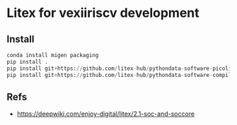 # Litex for vexiiriscv development

## Install

```python
conda install migen packaging
pip install .
pip install git+https://github.com/litex-hub/pythondata-software-picolibc.git
pip install git+https://github.com/litex-hub/pythondata-software-compiler_rt.git
```

## Refs

- https://deepwiki.com/enjoy-digital/litex/2.1-soc-and-soccore
